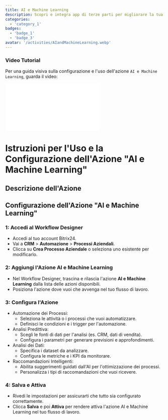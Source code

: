 ```yaml
---
title: AI e Machine Learning
description: Scopri e integra app di terze parti per migliorare la tua attività.
categories: 
  - 'category_1'
badges: 
  - 'badge_1'
  - 'badge_3'
avatar: '/activities/AIandMachineLearning.webp'
---
```

### Video Tutorial

Per una guida visiva sulla configurazione e l'uso dell'azione `AI e Machine Learning`, guarda il video:

<iframe
  class="aspect-video w-full my-6 rounded shadow-md"
  src="//www.youtube.com/embed/OyzJd8BcTfY?feature=oembed&rel=0"
  frameborder="0"
  allow="accelerometer; autoplay; encrypted-media; gyroscope"
  allowfullscreen>
</iframe>

# Istruzioni per l'Uso e la Configurazione dell'Azione "AI e Machine Learning"

## Descrizione dell'Azione

## **Configurazione dell'Azione "AI e Machine Learning"**

### 1: Accedi al Workflow Designer
- Accedi al tuo account Bitrix24.
- Vai a **CRM** > **Automazione** > **Processi Aziendali**.
- Clicca su **Crea Processo Aziendale** o seleziona uno esistente per modificarlo.

### 2: Aggiungi l'Azione AI e Machine Learning
- Nel Workflow Designer, trascina e rilascia l'azione **AI e Machine Learning** dalla lista delle azioni disponibili.
- Posiziona l'azione dove vuoi che avvenga nel tuo flusso di lavoro.

### 3: Configura l'Azione
- Automazione dei Processi:
  - Seleziona le attività o i processi che vuoi automatizzare.
  - Definisci le condizioni e i trigger per l'automazione.
- Analisi Predittiva:
  - Scegli le fonti di dati per l'analisi (es. CRM, dati di vendita).
  - Configura i parametri per generare previsioni e approfondimenti.
- Analisi dei Dati:
  - Specifica i dataset da analizzare.
  - Configura le metriche e i KPI da monitorare.
- Raccomandazioni Intelligenti:
  - Abilita suggerimenti guidati dall'AI per l'ottimizzazione dei processi.
  - Personalizza i tipi di raccomandazioni che vuoi ricevere.

### 4: Salva e Attiva
- Rivedi le impostazioni per assicurarti che tutto sia configurato correttamente.
- Clicca **Salva** e poi **Attiva** per rendere attiva l'azione AI e Machine Learning nel tuo flusso di lavoro.
